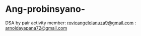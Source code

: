 # Ang-probinsyano-
DSA by pair activity 
member: rovicangelolanuza9@gmail.com
      : arnoldayapana72@gmail.com
